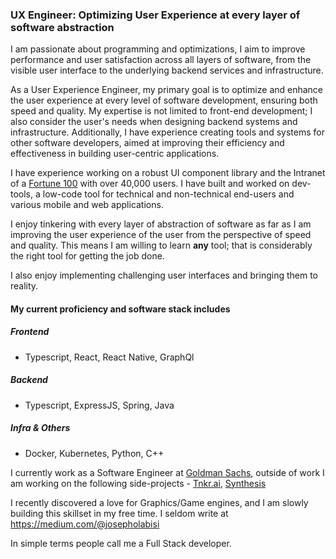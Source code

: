 ### UX Engineer: Optimizing User Experience at every layer of software abstraction

I am passionate about programming and optimizations, I aim to improve performance and user satisfaction across all layers of software, from the visible user interface to the underlying backend services and infrastructure.

As a User Experience Engineer, my primary goal is to optimize and enhance the user experience at every level of software development, ensuring both speed and quality. My expertise is not limited to front-end development; I also consider the user's needs when designing backend systems and infrastructure. Additionally, I have experience creating tools and systems for other software developers, aimed at improving their efficiency and effectiveness in building user-centric applications.

I have experience working on a robust UI component library and the Intranet of a [Fortune 100](https://fortune.com/ranking/fortune500/) with over 40,000 users. I have built and worked on dev-tools, a low-code tool for technical and non-technical end-users and various mobile and web applications.

I enjoy tinkering with every layer of abstraction of software as far as I am improving the user experience of the user from the perspective of speed and quality. This means I am willing to learn **any** tool; that is considerably the right tool for getting the job done.

I also enjoy implementing challenging user interfaces and bringing them to reality.

#### My current proficiency and software stack includes 
##### Frontend 
- Typescript, React, React Native, GraphQl
##### Backend
- Typescript, ExpressJS, Spring, Java
##### Infra & Others
- Docker, Kubernetes, Python, C++

I currently work as a Software Engineer at [Goldman Sachs](https://www.goldmansachs.com/), outside of work I am working on the following side-projects - [Tnkr.ai](http://www.tnkr.ai/), [Synthesis](https://synthesisapp.com/)

I recently discovered a love for Graphics/Game engines, and I am slowly building this skillset in my free time.
I seldom write at https://medium.com/@josepholabisi


In simple terms people call me a Full Stack developer.
